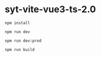 # syt-vite-vue3-ts-2.0

```
npm install
```

```
npm run dev
```

```
npm run dev:prod
```

```
npm run build
```
